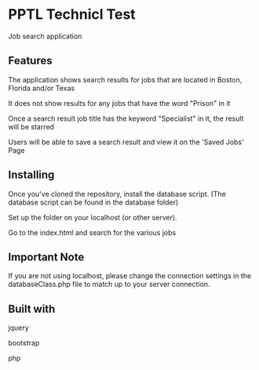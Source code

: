 # PPTL Technicl Test
Job search application


## Features

The application shows search results for jobs that are located in Boston, Florida and/or Texas

It does not show results for any jobs that have the word "Prison" in it

Once a search result job title has the keyword "Specialist" in it, the result will be starred

Users will be able to save a search result and view it on the 'Saved Jobs' Page


## Installing
Once you've cloned the repository, install the database script. (The database script can be found in the database folder)

Set up the folder on your localhost (or other server). 

Go to the index.html and search for the various jobs

## Important Note

If you are not using localhost, please change the connection settings in the databaseClass.php file to match up to your server connection.

## Built with
jquery

bootstrap

php

